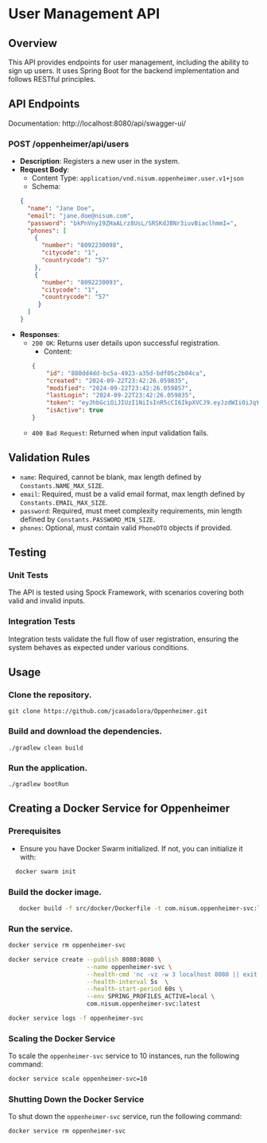 # User Management API

## Overview

This API provides endpoints for user management, including the ability to sign up users. It uses Spring Boot for the backend implementation and follows RESTful principles.

## API Endpoints

Documentation: http://localhost:8080/api/swagger-ui/

### POST /oppenheimer/api/users

- **Description**: Registers a new user in the system.
- **Request Body**:
    - Content Type: `application/vnd.nisum.oppenheimer.user.v1+json`
    - Schema:
    ```json
    {
      "name": "Jane Doe",
      "email": "jane.doe@nisum.com",
      "password": "bkPnVny19ZHaALrz8UsL/SRSKdJBNr3iuvBiaclhmmI=",
      "phones": [
        {
          "number": "8092230098",
          "citycode": "1",
          "countrycode": "57"
        },
        {
          "number": "8092230093",
          "citycode": "1",
          "countrycode": "57"
         }
      ]
    }  
    ```
- **Responses**:
  - `200 OK`: Returns user details upon successful registration.
      - Content:
      ```json
      {
          "id": "880dd4dd-bc5a-4923-a35d-bdf05c2b04ca",
          "created": "2024-09-22T23:42:26.059835",
          "modified": "2024-09-22T23:42:26.059857",
          "lastLogin": "2024-09-22T23:42:26.059835",
          "token": "eyJhbGciOiJIUzI1NiIsInR5cCI6IkpXVCJ9.eyJzdWIiOiJqYW5lLmRvZUBuaXN1bS5jb20iLCJuYW1lIjoiSmFuZSBEb2UiLCJpc3MiOiJuaXN1bSIsImF1ZCI6InRlc3QiLCJleHAiOjE3MjcxNDkzNDV9.l2b-pJr2MzqHGSXX0X59SUiqEpZ9fDd3H79Fl7azUj0",
          "isActive": true
      }
      ```
  - `400 Bad Request`: Returned when input validation fails.

## Validation Rules

- `name`: Required, cannot be blank, max length defined by `Constants.NAME_MAX_SIZE`.
- `email`: Required, must be a valid email format, max length defined by `Constants.EMAIL_MAX_SIZE`.
- `password`: Required, must meet complexity requirements, min length defined by `Constants.PASSWORD_MIN_SIZE`.
- `phones`: Optional, must contain valid `PhoneDTO` objects if provided.

## Testing

### Unit Tests

The API is tested using Spock Framework, with scenarios covering both valid and invalid inputs.

### Integration Tests

Integration tests validate the full flow of user registration, ensuring the system behaves as expected under various conditions.

## Usage

### Clone the repository.

 `git clone https://github.com/jcasadolora/Oppenheimer.git`
   
### Build and download the dependencies.

  `./gradlew clean build`

### Run the application.

   `./gradlew bootRun`

## Creating a Docker Service for Oppenheimer

### Prerequisites

- Ensure you have Docker Swarm initialized. If not, you can initialize it with:

```bash
  docker swarm init
```

### Build the docker image. 
```bash
   docker build -f src/docker/Dockerfile -t com.nisum.oppenheimer-svc:latest .
```
### Run the service.
```bash
docker service rm oppenheimer-svc

docker service create --publish 8080:8080 \
                      --name oppenheimer-svc \
                      --health-cmd 'nc -vz -w 3 localhost 8080 || exit 1' \
                      --health-interval 5s  \
                      --health-start-period 60s \
                      --env SPRING_PROFILES_ACTIVE=local \
                      com.nisum.oppenheimer-svc:latest

docker service logs -f oppenheimer-svc
```

### Scaling the Docker Service

To scale the `oppenheimer-svc` service to 10 instances, run the following command:

```bash
docker service scale oppenheimer-svc=10
```

### Shutting Down the Docker Service

To shut down the `oppenheimer-svc` service, run the following command:

```bash
docker service rm oppenheimer-svc
```